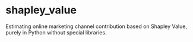 # shapley_value

Estimating online marketing channel contribution based on Shapley Value,
purely in Python without special libraries.
